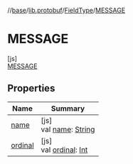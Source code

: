 //[base](../../../../index.md)/[lib.protobuf](../../index.md)/[FieldType](../index.md)/[MESSAGE](index.md)

# MESSAGE

[js]\
[MESSAGE](index.md)

## Properties

| Name | Summary |
|---|---|
| [name](../../-wire-type/-f-i-x-e-d32/index.md#-372974862%2FProperties%2F-951264851) | [js]<br>val [name](../../-wire-type/-f-i-x-e-d32/index.md#-372974862%2FProperties%2F-951264851): [String](https://kotlinlang.org/api/latest/jvm/stdlib/kotlin/-string/index.html) |
| [ordinal](../../-wire-type/-f-i-x-e-d32/index.md#-739389684%2FProperties%2F-951264851) | [js]<br>val [ordinal](../../-wire-type/-f-i-x-e-d32/index.md#-739389684%2FProperties%2F-951264851): [Int](https://kotlinlang.org/api/latest/jvm/stdlib/kotlin/-int/index.html) |
